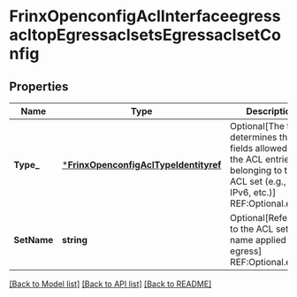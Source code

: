 # FrinxOpenconfigAclInterfaceegressacltopEgressaclsetsEgressaclsetConfig

## Properties
Name | Type | Description | Notes
------------ | ------------- | ------------- | -------------
**Type_** | [***FrinxOpenconfigAclTypeIdentityref**](frinx.openconfig.acl.TypeIdentityref.md) | Optional[The type determines the fields allowed in the ACL entries belonging to the ACL set (e.g., IPv4, IPv6, etc.)] REF:Optional.empty | [optional] [default to null]
**SetName** | **string** | Optional[Reference to the ACL set name applied on egress] REF:Optional.empty | [optional] [default to null]

[[Back to Model list]](../README.md#documentation-for-models) [[Back to API list]](../README.md#documentation-for-api-endpoints) [[Back to README]](../README.md)


